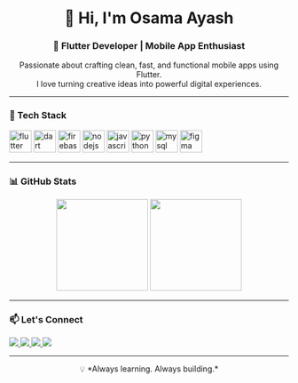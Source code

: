 <h1 align="center">👋 Hi, I'm Osama Ayash</h1>
<h3 align="center">🚀 Flutter Developer | Mobile App Enthusiast</h3>

<p align="center">
  Passionate about crafting clean, fast, and functional mobile apps using Flutter.<br>
  I love turning creative ideas into powerful digital experiences.
</p>

---

### 🔧 Tech Stack

<p align="left">
  <img src="https://cdn.jsdelivr.net/gh/devicons/devicon/icons/flutter/flutter-original.svg" height="40" alt="flutter"/>
  <img src="https://cdn.jsdelivr.net/gh/devicons/devicon/icons/dart/dart-original.svg" height="40" alt="dart"/>
  <img src="https://cdn.jsdelivr.net/gh/devicons/devicon/icons/firebase/firebase-plain.svg" height="40" alt="firebase"/>
  <img src="https://cdn.jsdelivr.net/gh/devicons/devicon/icons/nodejs/nodejs-original.svg" height="40" alt="nodejs"/>
  <img src="https://cdn.jsdelivr.net/gh/devicons/devicon/icons/javascript/javascript-original.svg" height="40" alt="javascript"/>
  <img src="https://cdn.jsdelivr.net/gh/devicons/devicon/icons/python/python-original.svg" height="40" alt="python"/>
  <img src="https://cdn.jsdelivr.net/gh/devicons/devicon/icons/mysql/mysql-original.svg" height="40" alt="mysql"/>
  <img src="https://cdn.jsdelivr.net/gh/devicons/devicon/icons/figma/figma-original.svg" height="40" alt="figma"/>
</p>

---

### 📊 GitHub Stats

<p align="center">
  <img src="https://github-readme-stats.vercel.app/api?username=OsamaAyesh&show_icons=true&theme=tokyonight&count_private=true" height="165" />
  <img src="https://github-readme-stats.vercel.app/api/top-langs/?username=OsamaAyesh&layout=compact&theme=tokyonight" height="165" />
</p>

---

### 📫 Let's Connect

<p align="left">
  <a href="https://www.instagram.com/osama.ayesh.52/" target="_blank">
    <img src="https://img.shields.io/badge/Instagram-E4405F?style=for-the-badge&logo=instagram&logoColor=white"/>
  </a>
  <a href="mailto:osayesh88@gmail.com" target="_blank">
    <img src="https://img.shields.io/badge/Gmail-D14836?style=for-the-badge&logo=gmail&logoColor=white"/>
  </a>
  <a href="https://www.linkedin.com/in/osama-ayesh-mobile-eng/" target="_blank">
    <img src="https://img.shields.io/badge/LinkedIn-0077B5?style=for-the-badge&logo=linkedin&logoColor=white"/>
  </a>
  <a href="https://www.behance.net/osamaayesh4" target="_blank">
    <img src="https://img.shields.io/badge/Behance-1769ff?style=for-the-badge&logo=behance&logoColor=white"/>
  </a>
</p>

---

<p align="center">💡 *Always learning. Always building.*</p>
